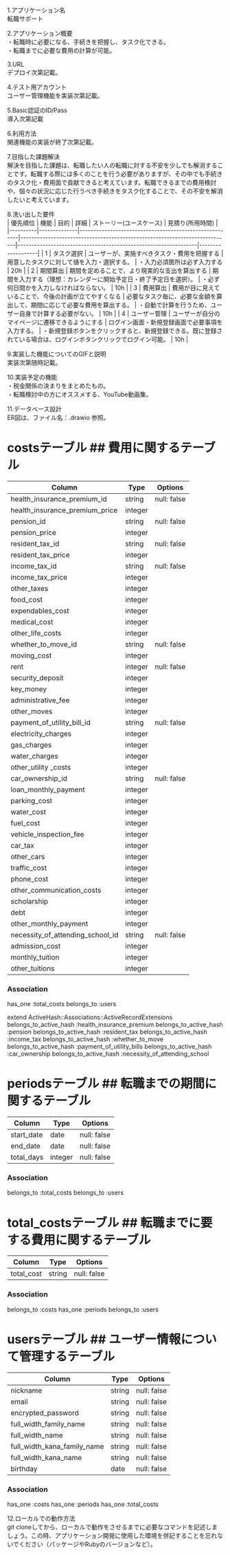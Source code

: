 1.アプリケーション名  
  転職サポート

2.アプリケーション概要  
  ・転職時に必要になる、手続きを把握し、タスク化できる。  
  ・転職までに必要な費用の計算が可能。

3.URL  
  デプロイ次第記載。

4.テスト用アカウント  
  ユーザー管理機能を実装次第記載。

5.Basic認証のID/Pass  
  導入次第記載

6.利用方法  
  関連機能の実装が終了次第記載。

7.目指した課題解決  
  解決を目指した課題は、転職したい人の転職に対する不安を少しでも解消することです。転職する際には多くのことを行う必要がありますが、その中でも手続きのタスク化・費用面で貢献できると考えています。転職できるまでの費用検討や、個々の状況に応じた行うべき手続きをタスク化することで、その不安を解消したいと考えています。

8.洗い出した要件  
| 優先順位 | 機能         | 目的                                                   | 詳細                                                                       | ストーリー(ユースケース)                                                              | 見積り(所用時間)  |
|----------|--------------|--------------------------------------------------------|----------------------------------------------------------------------------|-----------------------------------------------------------------|-------------------|
| 1        | タスク選択   | ユーザーが、実施すべきタスク・費用を把握する           | 用意したタスクに対して値を入力・選択する。                                 | ・入力必須箇所は必ず入力する                                                               | 20h               |
| 2        | 期間算出     | 期間を定めることで、より現実的な支出を算出する         | 期間を入力する（理想：カレンダーに開始予定日・終了予定日を選択）。         | ・必ず何日間かを入力しなければならない。                                                             | 10h               |
| 3        | 費用算出     | 費用が目に見えていることで、今後の計画が立てやすくなる | 必要なタスク毎に、必要な金額を算出して、期間に応じて必要な費用を算出する。 | ・自動で計算を行うため、ユーザー自身で計算する必要がない。                                                             | 10h               |
| 4        | ユーザー管理 | ユーザーが自分のマイページに遷移できるようにする       | ログイン画面・新規登録画面で必要事項を入力する。                           | ・新規登録ボタンをクリックすると、新規登録できる。既に登録されている場合は、ログインボタンクリックでログイン可能。     | 10h               |

9.実装した機能についてのGIFと説明  
  実装次第随時記載。

10.実装予定の機能  
   ・税金関係の決まりをまとめたもの。  
   ・転職検討中の方にオススメする、YouTube動画集。

11.データベース設計  
   ER図は、ファイル名：.drawio 参照。

# costsテーブル ## 費用に関するテーブル

| Column                           | Type    | Options     |
|----------------------------------|---------|-------------|
| health_insurance_premium_id      | string  | null: false | # （税金）健康保険料の手続き
| health_insurance_premium_price   | integer |             | # （税金）健康保険料支払額
| pension_id                       | string  | null: false | # （税金）健康保険料支払額
| pension_price                    | integer |             | # （税金）年金支払額
| resident_tax_id                  | string  | null: false | # （税金）住民税の手続き
| resident_tax_price               | integer |             | # （税金）住民税支払額
| income_tax_id                    | string  | null: false | # （税金）所得税の手続き
| income_tax_price                 | integer |             | # （税金）所得税支払額
| other_taxes                      | integer |             | # （税金）その他
| food_cost                        | integer |             | # （生活費） 食費
| expendables_cost                 | integer |             | # （生活費）消耗品費
| medical_cost                     | integer |             | # （生活費）医療費
| other_life_costs                 | integer |             | # （生活費）その他
| whether_to_move_id               | string  | null: false | # （引越し）引越しの有無
| moving_cost                      | integer |             | # （引越し）引越し費用
| rent                             | integer | null: false | # （引越し）家賃
| security_deposit                 | integer |             | # （引越し）敷金
| key_money                        | integer |             | # （引越し）礼金
| administrative_fee               | integer |             | # （引越し）事務手数料
| other_moves                      | integer |             | # （引越し）その他
| payment_of_utility_bill_id       | string  | null: false | # （光熱費）光熱費の支払の有無
| electricity_charges              | integer |             | # （光熱費）電気代
| gas_charges                      | integer |             | # （光熱費）ガス代
| water_charges                    | integer |             | # （光熱費）水道代
| other_utility _costs             | integer |             | # （光熱費）その他
| car_ownership_id                 | string  | null: false | # （車）車の所有の有無
| loan_monthly_payment             | integer |             | # （車）ローン月払い
| parking_cost                     | integer |             | # （車）駐車場料金
| water_cost                       | integer |             | # （車）燃料代
| fuel_cost                        | integer |             | # （車）保険代
| vehicle_inspection_fee           | integer |             | # （車）車検代
| car_tax                          | integer |             | # （車）車税
| other_cars                       | integer |             | # （車）その他
| traffic_cost                     | integer |             | # （月額支払）交通費
| phone_cost                       | integer |             | # （月額支払）携帯料金
| other_communication_costs        | integer |             | # （月額支払）その他通信費
| scholarship                      | integer |             | # （月額支払）奨学金
| debt                             | integer |             | # （月額支払）借金
| other_monthly_payment            | integer |             | # （月額支払）その他
| necessity_of_attending_school_id | string  | null: false | # （学費）通学の必要性
| admission_cost                   | integer |             | # （学費）入学費
| monthly_tuition                  | integer |             | # （学費）月学費
| other_tuitions                   | integer |             | # （学費）その他

### Association
has_one :total_costs
belongs_to :users

extend ActiveHash::Associations::ActiveRecordExtensions
belongs_to_active_hash :health_insurance_premium
belongs_to_active_hash :pension
belongs_to_active_hash :resident_tax
belongs_to_active_hash :income_tax
belongs_to_active_hash :whether_to_move
belongs_to_active_hash :payment_of_utility_bills
belongs_to_active_hash :car_ownership
belongs_to_active_hash :necessity_of_attending_school


# periodsテーブル ## 転職までの期間に関するテーブル

| Column     | Type       | Options                        |
|------------|------------|--------------------------------|
| start_date | date       | null: false                    | # 開始日
| end_date   | date       | null: false                    | # 終了日
| total_days | integer    | null: false                    | # 日数

### Association
belongs_to :total_costs
belongs_to :users


# total_costsテーブル ## 転職までに要する費用に関するテーブル

| Column     | Type       | Options                        |
|------------|------------|--------------------------------|
| total_cost | string     | null: false                    | # 転職までの総費用

### Association
belongs_to :costs
has_one :periods
belongs_to :users


# usersテーブル ## ユーザー情報について管理するテーブル

| Column                      | Type   | Options     |
|-----------------------------|--------|-------------|
| nickname                    | string | null: false | # ニックネーム
| email                       | string | null: false | # メールアドレス
| encrypted_password          | string | null: false | # パスワード
| full_width_family_name      | string | null: false | # 姓
| full_width_name             | string | null: false | # 名
| full_width_kana_family_name | string | null: false | # 姓（カタカナ）
| full_width_kana_name        | string | null: false | # 名（カタカナ）
| birthday                    | date   | null: false | # 生年月日

### Association
has_one :costs
has_one :periods
has_one :total_costs

12.ローカルでの動作方法  
   git cloneしてから、ローカルで動作をさせるまでに必要なコマンドを記述しましょう。この時、アプリケーション開発に使用した環境を併記することを忘れないでください（パッケージやRubyのバージョンなど）。
